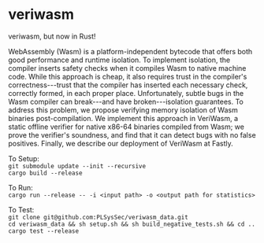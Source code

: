 # veriwasm
veriwasm, but now in Rust!  

WebAssembly (Wasm) is a platform-independent bytecode that offers both good performance and runtime isolation. To implement isolation, the compiler inserts safety checks when it compiles Wasm to native machine code. While this approach is cheap, it also requires trust in the compiler's correctness---trust that the compiler has inserted each necessary check, correctly formed, in each proper place. Unfortunately, subtle bugs in the Wasm compiler can break---and have broken---isolation guarantees. To address this problem, we propose verifying memory isolation of Wasm binaries post-compilation. We implement this approach in VeriWasm, a static offline verifier for native x86-64 binaries compiled from Wasm; we prove the verifier's soundness, and find that it can detect bugs with no false positives. Finally, we describe our deployment of VeriWasm at Fastly.

To Setup:  
`git submodule update --init --recursive`  
`cargo build --release  `

To Run:  
`cargo run --release -- -i <input path> -o <output path for statistics> `

To Test:  
`git clone git@github.com:PLSysSec/veriwasm_data.git`  
`cd veriwasm_data && sh setup.sh && sh build_negative_tests.sh && cd ..`  
`cargo test --release`  

